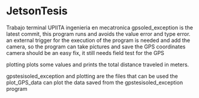 # JetsonTesis
Trabajo terminal UPIITA ingenieria en mecatronica
gpsoled_exception is the latest commit, this program runs and avoids the value error and type error.
an external trigger for the execution of the program is needed and add the camera, so the program can take pictures and save the GPS coordinates
camera should be an easy fix, it still needs field test for the GPS

plotting plots some values and prints the total distance traveled in meters.

gpstesisoled_exception and plotting are the files that can be used
the plot_GPS_data can plot the data saved from the gpstesisoled_exception program


